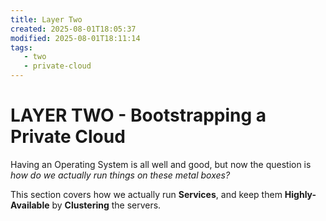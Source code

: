 ```yaml
---
title: Layer Two
created: 2025-08-01T18:05:37
modified: 2025-08-01T18:11:14
tags:
   - two
   - private-cloud
---
```


# **LAYER TWO** - Bootstrapping a Private Cloud

Having an Operating System is all well and good, but now the question is *how do we actually run things on these metal boxes?*

This section covers how we actually run **Services**, and keep them **Highly-Available** by **Clustering** the servers.
